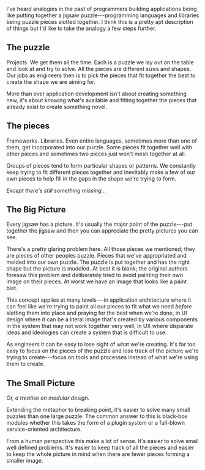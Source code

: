 I've heard analogies in the past of programmers building applications being
like putting together a jigsaw puzzle---programming languages and libraries
being puzzle pieces slotted together. I think this is a pretty apt description
of things but I'd like to take the analogy a few steps further.

The puzzle
----------

Projects. We get them all the time. Each is a puzzle we lay out on the table
and look at and try to solve. All the pieces are different sizes and shapes.
Our jobs as engineers then is to pick the pieces that fit together the best
to create the shape we are aiming for.

More than ever application development isn't about creating something new,
it's about knowing what's available and fitting together the pieces that
already exist to create something novel.

The pieces
----------

Frameworks. Libraries. Even entire languages, sometimes more than one of them,
get incorporated into our puzzle. Some pieces fit together well with other
pieces and sometimes two pieces just won't mesh together at all.

Groups of pieces tend to form particular shapes or patterns. We constantly keep
trying to fit different pieces together and inevitably make a few of our own
pieces to help fill in the gaps in the shape we're trying to form.

*Except there's still something missing...*

The Big Picture
---------------

Every jigsaw has a picture. It's usually the major point of the puzzle---put
together the jigsaw and then you can appreciate the pretty pictures you can see.

There's a pretty glaring problem here. All those pieces we mentioned; they are
pieces of other peoples puzzle. Pieces that we've appropriated and melded into
our own puzzle. The puzzle is put together and has the right shape but the
picture is muddled. At best it is blank; the original authors foresaw this
problem and deliberately tried to avoid painting their own image on their
pieces. At worst we have an image that looks like a paint blot.

This concept applies at many levels---in application architecture where it
can feel like we're trying to paint all our pieces to fit what we need
*before* slotting them into place and praying for the best when we're done,
in UI design where it can be a literal image that's created by various
components in the system that may not work together very well, in UX where
disparate ideas and ideologies can create a system that is difficult to use.

As engineers it can be easy to lose sight of what we're creating. It's far too
easy to focus on the pieces of the puzzle and lose track of the picture we're
trying to create---focus on tools and processes instead of what we're using
them to create.

The Small Picture
-----------------

*Or, a treatise on modular design.*

Extending the metaphor to breaking point, it's easier to solve many small
puzzles than one large puzzle. The common answer to this is black-box modules
whether this takes the form of a plugin system or a full-blown service-oriented
architecture.

From a human perspective this make a lot of sense. It's easier to solve small
well defined problems. It's easier to keep track of all the pieces and easier
to keep the whole picture in mind when there are fewer pieces forming a smaller
image.
